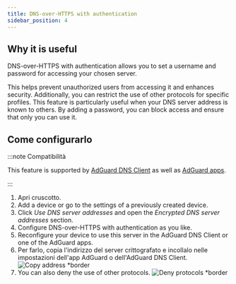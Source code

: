 ```yaml
---
title: DNS-over-HTTPS with authentication
sidebar_position: 4
---
```


## Why it is useful

DNS-over-HTTPS with authentication allows you to set a username and password for accessing your chosen server.

This helps prevent unauthorized users from accessing it and enhances security. Additionally, you can restrict the use of other protocols for specific profiles. This feature is particularly useful when your DNS server address is known to others. By adding a password, you can block access and ensure that only you can use it.

## Come configurarlo

:::note Compatibilità

This feature is supported by [AdGuard DNS Client](/dns-client/overview.md) as well as [AdGuard apps](https://adguard.com/welcome.html).

:::

1. Apri cruscotto.
2. Add a device or go to the settings of a previously created device.
3. Click _Use DNS server addresses_ and open the _Encrypted DNS server addresses_ section.
4. Configure DNS-over-HTTPS with authentication as you like.
5. Reconfigure your device to use this server in the AdGuard DNS Client or one of the AdGuard apps.
6. Per farlo, copia l'indirizzo del server crittografato e incollalo nelle impostazioni dell'app AdGuard o dell'AdGuard DNS Client.
   ![Copy address \*border](https://cdn.adtidy.org/content/kb/dns/private/new_dns/connect/doh_step6.png)
7. You can also deny the use of other protocols.
   ![Deny protocols \*border](https://cdn.adtidy.org/content/kb/dns/private/new_dns/connect/deny_protocol.png)
